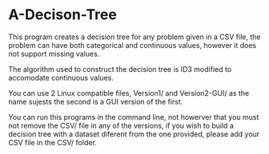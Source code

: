 # A-Decison-Tree

This program creates a decision tree for any problem given in a CSV file, the problem can have both categorical and continuous values, however it does not support missing values.

The algorithm used to construct the decision tree is ID3 modified to accomodate continuous values.

You can use 2 Linux compatible files, Version1/ and Version2-GUI/ as the name sujests the second is a GUI version of the first.

You can run this programs in the command line, not howerver that you must not remove the CSV/ file in any of the versions, if you wish to build a decision tree with a dataset diferent from the one provided, please add your CSV file in the CSV/ folder.
